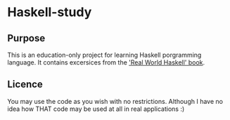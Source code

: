 # Haskell-study

## Purpose 
This is an education-only project for learning Haskell porgramming language. It
contains excersices from the ['Real World Haskell' book](http://book.realworldhaskell.org/).

## Licence 
You may use the code as you wish with no restrictions. Although I have no idea
how THAT code may be used at all in real applications :)

